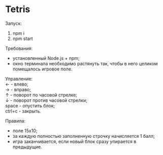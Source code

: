 # Tetris

Запуск:
1) npm i
2) npm start

Требования:
- установленный Node.js + npm;
- окно терминала необходимо растянуть так, чтобы в него целиком помещалось игровое поле.

Управление:<br/>
&#8592; - влево;<br/>
&#8594; - вправо;<br/>
&#8593; - поворот по часовой стрелке;<br/>
&#8595; - поворот против часовой стрелки;<br/>
space - опустить блок;<br/>
ctrl+c - закрыть.<br/>

Правила:<br/>
- поле 15x10;<br/>
- за каждую полностью заполненную строчку начисляется 1 балл;<br/>
- игра заканчивается, если новый блок сразу упирается в предыдущие.<br/>
